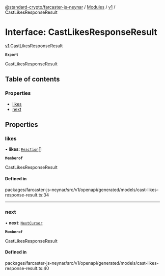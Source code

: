 [@standard-crypto/farcaster-js-neynar](../README.md) / [Modules](../modules.md) / [v1](../modules/v1.md) / CastLikesResponseResult

# Interface: CastLikesResponseResult

[v1](../modules/v1.md).CastLikesResponseResult

**`Export`**

CastLikesResponseResult

## Table of contents

### Properties

- [likes](v1.CastLikesResponseResult.md#likes)
- [next](v1.CastLikesResponseResult.md#next)

## Properties

### likes

• **likes**: [`Reaction`](v1.Reaction.md)[]

**`Memberof`**

CastLikesResponseResult

#### Defined in

packages/farcaster-js-neynar/src/v1/openapi/generated/models/cast-likes-response-result.ts:34

___

### next

• **next**: [`NextCursor`](v1.NextCursor.md)

**`Memberof`**

CastLikesResponseResult

#### Defined in

packages/farcaster-js-neynar/src/v1/openapi/generated/models/cast-likes-response-result.ts:40
